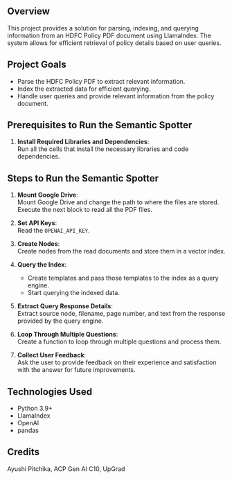 ## Overview
This project provides a solution for parsing, indexing, and querying information from an HDFC Policy PDF document using LlamaIndex. The system allows for efficient retrieval of policy details based on user queries.

## Project Goals
- Parse the HDFC Policy PDF to extract relevant information.
- Index the extracted data for efficient querying.
- Handle user queries and provide relevant information from the policy document.

## Prerequisites to Run the Semantic Spotter

1. **Install Required Libraries and Dependencies**:  
   Run all the cells that install the necessary libraries and code dependencies.

## Steps to Run the Semantic Spotter

1. **Mount Google Drive**:  
   Mount Google Drive and change the path to where the files are stored. Execute the next block to read all the PDF files.

2. **Set API Keys**:  
   Read the `OPENAI_API_KEY`.

3. **Create Nodes**:  
   Create nodes from the read documents and store them in a vector index.

4. **Query the Index**:  
   - Create templates and pass those templates to the index as a query engine.
   - Start querying the indexed data.

5. **Extract Query Response Details**:  
   Extract source node, filename, page number, and text from the response provided by the query engine.

6. **Loop Through Multiple Questions**:  
   Create a function to loop through multiple questions and process them.

8. **Collect User Feedback**:  
   Ask the user to provide feedback on their experience and satisfaction with the answer for future improvements.
   
## Technologies Used

- Python 3.9+
- LlamaIndex
- OpenAI
- pandas

## Credits

Ayushi Pitchika, ACP Gen AI C10, UpGrad
